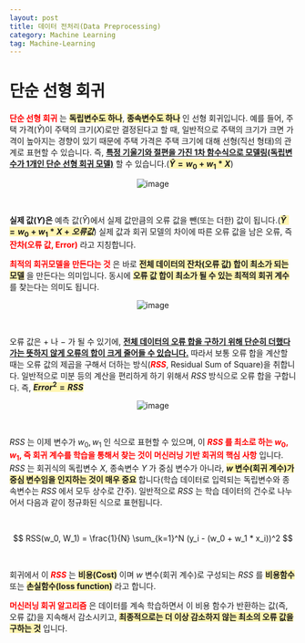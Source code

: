 ```yaml
---
layout: post
title: 데이터 전처리(Data Preprocessing)
category: Machine Learning
tag: Machine-Learning
---
```


 





















# 단순 선형 회귀



**<span style="color:red">단순 선형 회귀</span>** 는 **<span style="background-color: #fff5b1">독립변수도 하나</span>**, **<span style="background-color: #fff5b1">종속변수도 하나</span>** 인 선형 회귀입니다. 예를 들어, 주택 가격($\hat{Y}$)이 주택의 크기($X$)로만 결정된다고 할 때, 일반적으로 주택의 크기가 크면 가격이 높아지는 경향이 있기 때문에 주택 가격은 주택 크기에 대해 선형(직선 형태)의 관계로 표현할 수 있습니다. 즉, **<u>특정 기울기와 절편을 가진 1차 함수식으로 모델링(독립변수가 1개인 단순 선형 회귀 모델)</u>** 할 수 있습니다.(**<span style="background-color: #fff5b1">$\hat{Y}=w_0+w_1*X$</span>**)


<p align="center">
<img alt="image" src="https://github.com/museonghwang/museonghwang.github.io/assets/77891754/fb44aa9b-f02f-4a58-81c4-fa38c14f7853">
</p>

<br>



**실제 값($Y$)은** 예측 값($\hat{Y}$)에서 실제 값만큼의 오류 값을 뺀(또는 더한) 값이 됩니다.(**<span style="background-color: #fff5b1">$\hat{Y}=w_0+w_1*X+오류값$</span>**) 실제 값과 회귀 모델의 차이에 따른 오류 값을 남은 오류, 즉 **<span style="color:red">잔차(오류 값, Error)</span>** 라고 지칭합니다.


**<span style="color:red">최적의 회귀모델을 만든다는 것</span>** 은 바로 **<span style="background-color: #fff5b1">전체 데이터의 잔차(오류 값) 합이 최소가 되는 모델</span>** 을 만든다는 의미입니다. 동시에 **<span style="background-color: #fff5b1">오류 값 합이 최소가 될 수 있는 최적의 회귀 계수</span>** 를 찾는다는 의미도 됩니다.


<p align="center">
<img alt="image" src="https://github.com/museonghwang/museonghwang.github.io/assets/77891754/05e2fea8-41ad-41ab-afe5-f19abb6930ab">
</p>

<br>



오류 값은 $+$ 나 $-$ 가 될 수 있기에, **<u>전체 데이터의 오류 합을 구하기 위해 단순히 더했다가는 뜻하지 않게 오류의 합이 크게 줄어들 수 있습니다.</u>** 따라서 보통 오류 합을 계산할 때는 오류 값의 제곱을 구해서 더하는 방식(**<span style="color:red">$RSS$</span>**, Residual Sum of Square)을 취합니다. 일반적으로 미분 등의 계산을 편리하게 하기 위해서 $RSS$ 방식으로 오류 합을 구합니다. 즉, **<span style="background-color: #fff5b1">$Error^2 = RSS$</span>**


<p align="center">
<img alt="image" src="https://github.com/museonghwang/museonghwang.github.io/assets/77891754/e89c146b-2aa2-4b66-9504-cdcb4a3bbe2c">
</p>

<br>





$RSS$ 는 이제 변수가 $w_0, w_1$ 인 식으로 표현할 수 있으며, 이 **<span style="color:red">$RSS$ 를 최소로 하는 $w_0, w_1$, 즉 회귀 계수를 학습을 통해서 찾는 것이 머신러닝 기반 회귀의 핵심 사항</span>** 입니다. $RSS$ 는 회귀식의 독립변수 $X$, 종속변수 $Y$ 가 중심 변수가 아니라, **<span style="background-color: #fff5b1">$w$ 변수(회귀 계수)가 중심 변수임을 인지하는 것이 매우 중요</span>** 합니다(학습 데이터로 입력되는 독립변수와 종속변수는 $RSS$ 에서 모두 상수로 간주). 일반적으로 $RSS$ 는 학습 데이터의 건수로 나누어서 다음과 같이 정규화된 식으로 표현됩니다.

<br>

$$
RSS(w_0, W_1) = \frac{1}{N}	\sum_{k=1}^N (y_i - (w_0 + w_1 * x_i))^2
$$

<br>

회귀에서 이 **<span style="color:red">$RSS$</span>** 는 **<span style="background-color: #fff5b1">비용(Cost)</span>** 이며 $w$ 변수(회귀 계수)로 구성되는 $RSS$ 를 **<span style="background-color: #fff5b1">비용함수</span>** 또는 **<span style="background-color: #fff5b1">손실함수(loss function)</span>** 라고 합니다.

**<span style="color:red">머신러닝 회귀 알고리즘</span>** 은 데이터를 계속 학습하면서 이 비용 함수가 반환하는 값(즉, 오류 값)을 지속해서 감소시키고, **<span style="background-color: #fff5b1">최종적으로는 더 이상 감소하지 않는 최소의 오류 값을 구하는 것</span>** 입니다.







